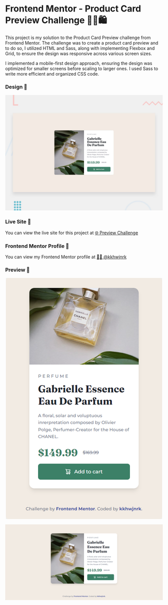 # Frontend Mentor - Product Card Preview Challenge 👨‍💻🛍️

This project is my solution to the Product Card Preview challenge from Frontend Mentor. The challenge was to create a product card preview and to do so, I utilized HTML and Sass, along with implementing Flexbox and Grid, to ensure the design was responsive across various screen sizes.

I implemented a mobile-first design approach, ensuring the design was optimized for smaller screens before scaling to larger ones. I used Sass to write more efficient and organized CSS code.

### Design 🎨

![Design preview](./design/desktop-preview.jpg)

### Live Site 🔗

You can view the live site for this project at [🌐 Preview Challenge](https://product-card.kkhwjnrk.vercel.app/)

### Frontend Mentor Profile 👤

You can view my Frontend Mentor profile at [👨‍💻 @kkhwjnrk](https://www.frontendmentor.io/profile/kkhwjnrk)

### Preview 👀

<div align="center">
  <img src="./preview/mobile-preview.png" alt="Mobile Preview">
</div>

![Desktop preview](./preview/desktop-preview.png)
